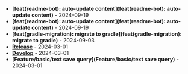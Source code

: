 * **[feat(readme-bot): auto-update content](feat(readme-bot): auto-update content)** - 2024-09-19
* **[feat(readme-bot): auto-update content](feat(readme-bot): auto-update content)** - 2024-09-19
* **[feat(gradle-migration): migrate to gradle](feat(gradle-migration): migrate to gradle)** - 2024-09-03
* **[Release](Release)** - 2024-03-01
* **[Develop](Develop)** - 2024-03-01
* **[Feature/basic/text save query](Feature/basic/text save query)** - 2024-03-01